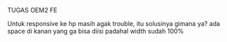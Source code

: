 TUGAS OEM2 FE

Untuk responsive ke hp masih agak trouble, itu solusinya gimana ya?
ada space di kanan yang ga bisa diisi padahal width sudah 100%
